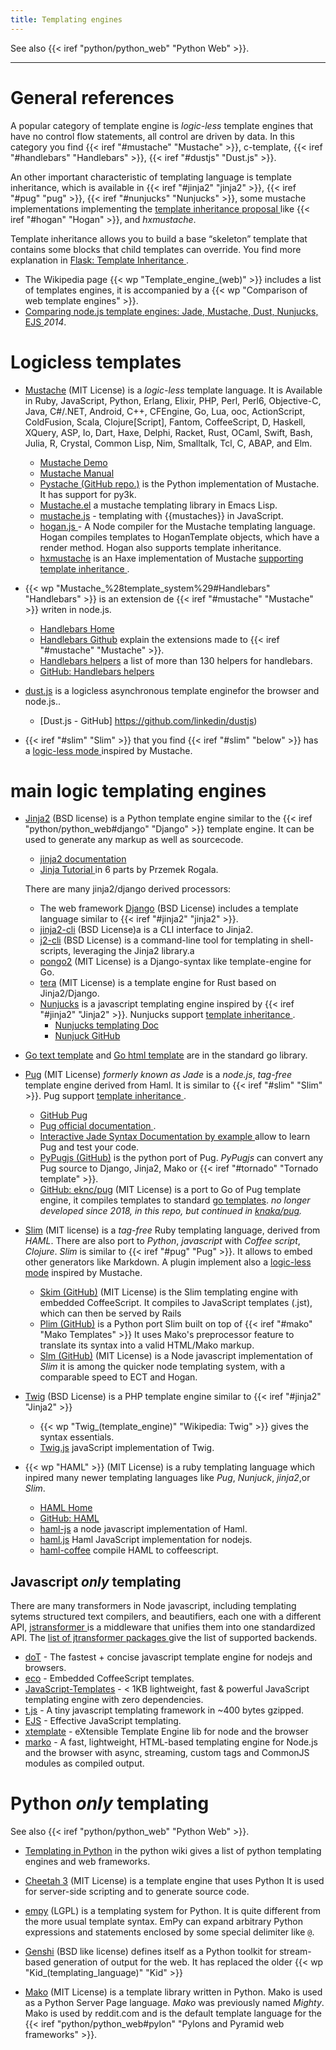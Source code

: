 ```yaml
---
title: Templating engines
---
```


See also {{< iref "python/python_web" "Python Web" >}}.

----

# General references

A popular category of template engine is _logic-less_ template engines
that have no control flow statements, all control are driven by data.
In this category you find {{< iref "#mustache" "Mustache" >}},
c-template, {{< iref "#handlebars" "Handlebars" >}}, {{< iref "#dustjs" "Dust.js" >}}.

An other important characteristic of templating language is template
inheritance, which is available in
{{< iref "#jinja2" "jinja2" >}},
{{< iref "#pug" "pug" >}},
{{< iref "#nunjucks" "Nunjucks" >}},
some mustache implementations implementing the
[template inheritance proposal
](https://github.com/mustache/spec/pull/75) like
{{< iref "#hogan" "Hogan" >}}, and _hxmustache_.

Template inheritance allows you to build a base “skeleton” template
that contains some blocks that child templates can override.
You find more explanation in [Flask: Template Inheritance
](https://flask.palletsprojects.com/en/1.1.x/patterns/templateinheritance/).

-   The Wikipedia page {{< wp "Template_engine_(web)"  >}}
    includes a list of templates engines, it is accompanied by a
    {{< wp "Comparison of web template engines" >}}.
-   [Comparing  node.js template engines: Jade, Mustache, Dust, Nunjucks, EJS
    ](https://developer.ibm.com/node/2014/11/11/compare-javascript-templates-jade-mustache-dust/)
    _2014_.

# Logicless templates

-   <a name="mustache"></a>[Mustache](http://mustache.github.io/)
    (MIT License)
    is a _logic-less_ template language. It is Available in Ruby,
    JavaScript, Python, Erlang, Elixir, PHP, Perl, Perl6, Objective-C,
    Java, C#/.NET, Android, C++, CFEngine, Go, Lua, ooc, ActionScript,
    ColdFusion, Scala, Clojure[Script], Fantom, CoffeeScript, D,
    Haskell, XQuery, ASP, Io, Dart, Haxe, Delphi, Racket, Rust, OCaml,
    Swift, Bash, Julia, R, Crystal, Common Lisp, Nim, Smalltalk, Tcl,
    C, ABAP, and  Elm.
    -   [Mustache Demo](http://mustache.github.io/#demo)
    -   [Mustache Manual](http://mustache.github.io/mustache.5.html)
    -   [Pystache (GitHub repo.)](https://github.com/defunkt/pystache)
        is the Python implementation of Mustache. It has support for py3k.
    -   [Mustache.el](https://github.com/Wilfred/mustache.el)
        a mustache templating library in Emacs Lisp.
    -   [mustache.js](https://github.com/janl/mustache.js) -
        templating with {{mustaches}} in JavaScript.
    -   <a name="hogan"></a>[hogan.js
        ](https://github.com/twitter/hogan.js) -
        A Node compiler for the Mustache templating language. Hogan
        compiles templates to HoganTemplate objects, which have a
        render method. Hogan also supports template inheritance.
    -   [hxmustache](https://github.com/nadako/hxmustache/)
        is an Haxe implementation of Mustache
        [supporting template inheritance
        ](https://github.com/nadako/hxmustache/blob/master/README.md#template-inheritance).
-   <a name="handlebars"></a>
    {{< wp "Mustache_%28template_system%29#Handlebars"  "Handlebars" >}} is an
    extension de {{< iref "#mustache" "Mustache" >}} writen in
    node.js.
    -   [Handlebars Home](http://handlebarsjs.com/)
    -   [Handlebars Github](https://github.com/wycats/handlebars.js)
        explain the extensions made to
        {{< iref "#mustache" "Mustache" >}}.
    -   [Handlebars helpers](http://assemble.io/helpers/)
        a list of more than 130 helpers for handlebars.
    -   [GitHub: Handlebars helpers
        ](https://github.com/assemble/handlebars-helpers)

-   <a name="dustjs"></a>[dust.js](http://www.dustjs.com/)
    is a logicless asynchronous template enginefor the browser and
    node.js..
    -   [Dust.js - GitHub] https://github.com/linkedin/dustjs)
-   {{< iref "#slim" "Slim" >}} that you find
    {{< iref "#slim" "below" >}} has a [logic-less mode
    ](http://www.rubydoc.info/gems/slim/file/doc/logic_less.md)
    inspired by Mustache.

# main logic templating engines

-   <a name="jinja2"></a>[Jinja2](https://www.palletsprojects.com/jinja/)
    (BSD license) is a Python template engine similar to the
    {{< iref "python/python_web#django" "Django" >}}
    template engine.  It can be used to generate any markup as well as
    sourcecode.
   
    -   [jinja2 documentation](https://jinja.palletsprojects.com/)
    -   [Jinja Tutorial
        ](https://ttl255.com/jinja2-tutorial-part-1-introduction-and-variable-substitution/)
        in 6 parts by Przemek Rogala.
   
    There are many jinja2/django derived processors:
    -   The web framework [Django](http://www.djangoproject.com/) (BSD
        License) includes a template language similar to
        {{< iref "#jinja2" "jinja2" >}}.
    -   [jinja2-cli](https://github.com/mattrobenolt/jinja2-cli) (BSD License)a
        is a CLI interface to Jinja2.
    -   [j2-cli](https://github.com/kolypto/j2cli)  (BSD License)
        is a command-line tool for templating in shell-scripts, leveraging the Jinja2 library.a
    -   [pongo2](https://github.com/flosch/pongo2)  (MIT License)
        is a Django-syntax like template-engine for Go. 
    -   [tera](https://github.com/Keats/tera) (MIT License)
        is a  template engine for Rust based on Jinja2/Django. 
    -   <a name="nunjucks"></a>[Nunjucks](http://mozilla.github.io/nunjucks/)
        is a javascript templating engine inspired by {{< iref "#jinja2" "Jinja2" >}}.
        Nunjucks support [template inheritance
        ](http://mozilla.github.io/nunjucks/templating.html#template-inheritance).
        -   [Nunjucks templating Doc](http://mozilla.github.io/nunjucks/templating.html)
        -   [Nunjuck GitHub](https://github.com/mozilla/nunjucks)
-   [Go text template](https://pkg.go.dev/text/template) and
    [Go html template](https://pkg.go.dev/html/template) are in the standard go library.
-   <a name="pug"></a>[Pug](https://pugjs.org/) (MIT License)
    _formerly known as Jade_ is a _node.js_, _tag-free_ template
    engine derived from Haml.  It is similar to
    {{< iref "#slim" "Slim" >}}.
    Pug support [template inheritance
    ](https://pugjs.org/language/inheritance.html).
    -   [GitHub Pug](https://github.com/pugjs/pug)
    -   [Pug official documentation
        ](https://pugjs.org/api/getting-started.html).
    -   [Interactive Jade Syntax Documentation by example
        ](http://naltatis.github.com/jade-syntax-docs/) allow to learn
        Pug and test your code.
    -   [PyPugjs (GitHub)](https://github.com/kakulukia/pypugjs)
        is the python port of Pug. _PyPugjs_ can
        convert any Pug source to Django, Jinja2, Mako or
        {{< iref "#tornado" "Tornado template" >}}.
    -   [GitHub: eknc/pug](https://github.com/eknkc/pug) (MIT License)
        is a port to Go of Pug template engine, it compiles templates to
        standard [go templates](https://golang.org/pkg/html/template/).
        _no longer developed since 2018, in this repo, but continued in
        [knaka/pug](https://github.com/knaka/pug)._
-   <a name="slim"></a>[Slim](http://slim-lang.com/) (MIT license)
    is a _tag-free_ Ruby templating language, derived from _HAML_. There are also port
    to _Python_, _javascript_ with _Coffee script_, _Clojure_. _Slim_ is similar to
    {{< iref "#pug" "Pug" >}}.  It allows to embed other generators like Markdown.  A
    plugin implement also a
    [logic-less mode](http://www.rubydoc.info/gems/slim/file/doc/logic_less.md)
    inspired by Mustache.
    -   [Skim (GitHub)](https://github.com/appjudo/skim) (MIT License)
        is the Slim templating engine with embedded CoffeeScript. It compiles to
        JavaScript templates (.jst), which can then be served by Rails
    -   [Plim (GitHub)](https://github.com/avanov/Plim) is a Python port Slim
        built on top of {{< iref "#mako" "Mako Templates" >}}
        It uses Mako's preprocessor feature to translate its syntax
        into a valid HTML/Mako markup.
    -   [Slm (GitHub)](https://github.com/slm-lang/slm) (MIT License)
        is a Node javascript implementation of _Slim_ it is among the quicker node
        templating system, with a comparable speed to ECT and Hogan.
-   <a name="twig"></a>[Twig](https://twig.symfony.com/) (BSD License)
    is a PHP template engine similar to
    {{< iref "#jinja2" "Jinja2" >}}
    -   {{< wp "Twig_(template_engine)"  "Wikipedia: Twig" >}} gives the syntax
        essentials.
    -   [Twig.js](https://github.com/twigjs/twig.js)
        javaScript implementation of Twig.
-   <a name="haml"></a>{{< wp "HAML" >}} (MIT License)
    is a ruby templating language which inpired many newer templating
    languages like _Pug_, _Nunjuck_, _jinja2_,or _Slim_.
    -   [HAML Home](http://haml.info/)
    -   [GitHub: HAML](https://github.com/haml/haml)
    -   [haml-js](https://github.com/creationix/haml-js)
        a node javascript implementation of Haml.
    -   [haml.js](https://github.com/tj/haml.js/)
        Haml JavaScript implementation for nodejs.
     -  [haml-coffee](github.com/netzpirat/haml-coffee)
         compile HAML to coffeescript.

## Javascript _only_ templating
There are many transformers in Node javascript, including templating sytems
structured text compilers, and beautifiers, each one with a
different API, [jstransformer
](https://github.com/jstransformers/jstransformer)
is a middleware that unifies them into one standardized API.
The [list of jtransformer packages
](https://www.npmjs.com/browse/keyword/jstransformer) give the list of
supported backends.

-   [doT](https://github.com/olado/doT) - The fastest + concise
    javascript template engine for nodejs and browsers.
-   [eco](https://github.com/sstephenson/eco/) - Embedded CoffeeScript
    templates.
-   [JavaScript-Templates](https://github.com/blueimp/JavaScript-Templates) -
    < 1KB lightweight, fast & powerful JavaScript templating engine
    with zero dependencies.
-   [t.js](https://github.com/jasonmoo/t.js) - A tiny javascript
    templating framework in ~400 bytes gzipped.
-   [EJS](https://github.com/mde/ejs) - Effective JavaScript
    templating.
-   [xtemplate](https://github.com/xtemplate/xtemplate) - eXtensible
    Template Engine lib for node and the browser
-   [marko](https://github.com/marko-js/marko) - A fast, lightweight,
    HTML-based templating engine for Node.js and the browser with
    async, streaming, custom tags and CommonJS modules as compiled
    output.

# Python _only_ templating
See also {{< iref "python/python_web" "Python Web" >}}.

-   [Templating in Python](http://wiki.python.org/moin/Templating)
    in the python wiki gives a list of python templating engines and
    web frameworks.

-   [Cheetah 3](http://www.cheetahtemplate.org/)  (MIT License)
    is a template engine that uses Python It is used for server-side scripting and to
    generate source code.
-   [empy](http://www.alcyone.com/software/empy/)
    (LGPL) is a templating system for Python. It is quite different
    from the more usual template syntax. EmPy can expand arbitrary
    Python expressions and statements enclosed by some special
    delimiter like `@`.
-   [Genshi](http://genshi.edgewall.org/) (BSD  like license)
    defines itself as a Python toolkit for stream-based generation of output for the
    web. It has replaced the older  {{< wp "Kid_(templating_language)"  "Kid" >}}
-   <a name="mako"></a>[Mako](http://www.makotemplates.org/) (MIT License)
    is a template library written in Python. Mako is used as a Python Server Page
    language. _Mako_ was previously named _Mighty_.  Mako is used by reddit.com and is
    the default template language for the
    {{< iref "python/python_web#pylon" "Pylons and Pyramid web frameworks" >}}.


<!-- Local Variables: -->
<!-- mode: markdown -->
<!-- ispell-local-dictionary: "english" -->
<!-- End: -->
